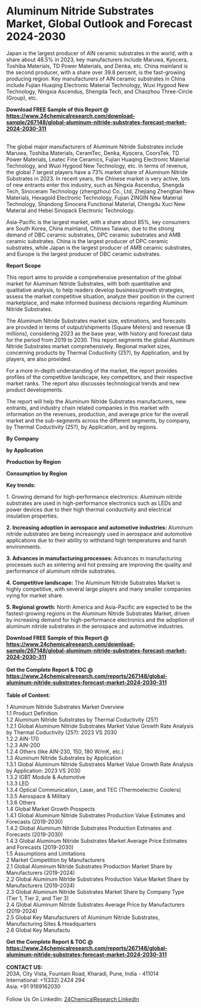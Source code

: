 <h1>Aluminum Nitride Substrates Market, Global Outlook and Forecast 2024-2030</h1><p>
</p><p>
Japan is the largest producer of AlN ceramic substrates in the world, with a share about 48.5% in 2023, key manufacturers include Maruwa, Kyocera, Toshiba Materials, TD Power Materials, and Denka, etc. China mainland is the second producer, with a share over 39.8 percent, is the fast-growing producing region. Key manufacturers of AlN ceramic substrates in China include Fujian Huaqing Electronic Material Technology, Wuxi Hygood New Technology, Ningxia Ascendus, Shengda Tech, and Chaozhou Three-Circle (Group), etc.</p><p>
</p><div><b>Download FREE Sample of this Report @ 
            <a href="https://www.24chemicalresearch.com/download-sample/267148/global-aluminum-nitride-substrates-forecast-market-2024-2030-311">
            https://www.24chemicalresearch.com/download-sample/267148/global-aluminum-nitride-substrates-forecast-market-2024-2030-311</a></b></div><br><p>
The global major manufacturers of Aluminum Nitride Substrates include Maruwa, Toshiba Materials, CeramTec, Denka, Kyocera, CoorsTek, TD Power Materials, Leatec Fine Ceramics, Fujian Huaqing Electronic Material Technology, and Wuxi Hygood New Technology, etc. In terms of revenue, the global 7 largest players have a 73% market share of Aluminum Nitride Substrates in 2023. In recent years, the Chinese market is very active, lots of new entrants enter this industry, such as Ningxia Ascendus, Shengda Tech, Sinoceram Technology (zhengzhou) Co., Ltd, Zhejiang Zhengtian New Materials, Hexagold Electronic Technology, Fujian ZINGIN New Material Technology, Shandong Sinocera Functional Material, Chengdu Xuci New Material and Hebei Sinopack Electronic Technology.</p><p>
</p><p>
Asia-Pacific is the largest market, with a share about 85%, key consumers are South Korea, China mainland, Chinses Taiwan, due to the strong demand of DBC ceramic substrates, DPC ceramic substrates and AMB ceramic substrates. China is the largest producer of DPC ceramic substrates, while Japan is the largest producer of AMB ceramic substrates, and Europe is the largest producer of DBC ceramic substrates.</p><p>
</p><p>
<strong>Report Scope</strong></p><p>
</p><p>
This report aims to provide a comprehensive presentation of the global market for Aluminum Nitride Substrates, with both quantitative and qualitative analysis, to help readers develop business/growth strategies, assess the market competitive situation, analyze their position in the current marketplace, and make informed business decisions regarding Aluminum Nitride Substrates.</p><p>
</p><p>
The Aluminum Nitride Substrates market size, estimations, and forecasts are provided in terms of output/shipments (Square Meters) and revenue ($ millions), considering 2023 as the base year, with history and forecast data for the period from 2019 to 2030. This report segments the global Aluminum Nitride Substrates market comprehensively. Regional market sizes, concerning products by Thermal Coductivity (25?), by Application, and by players, are also provided.</p><p>
</p><p>
For a more in-depth understanding of the market, the report provides profiles of the competitive landscape, key competitors, and their respective market ranks. The report also discusses technological trends and new product developments.</p><p>
</p><p>
The report will help the Aluminum Nitride Substrates manufacturers, new entrants, and industry chain related companies in this market with information on the revenues, production, and average price for the overall market and the sub-segments across the different segments, by company, by Thermal Coductivity (25?), by Application, and by regions.</p><p>
</p><p>
<strong>By Company</strong>
</p><p>
<strong>by Application</strong></p><p>
</p><p>
<strong>Production by Region</strong></p><p>
</p><p>
<strong>Consumption by Region</strong></p><p>
</p><p>
</p><p>
<strong>Key trends:</strong></p><p>
1. Growing demand for high-performance electronics: Aluminum nitride substrates are used in high-performance electronics such as LEDs and power devices due to their high thermal conductivity and electrical insulation properties.</p><p>
<strong>2. Increasing adoption in aerospace and automotive industries: </strong>Aluminum nitride substrates are being increasingly used in aerospace and automotive applications due to their ability to withstand high temperatures and harsh environments.</p><p>
<strong>3. Advances in manufacturing processes: </strong>Advances in manufacturing processes such as sintering and hot pressing are improving the quality and performance of aluminum nitride substrates.</p><p>
<strong>4. Competitive landscape:</strong> The Aluminum Nitride Substrates Market is highly competitive, with several large players and many smaller companies vying for market share.</p><p>
<strong>5. Regional growth:</strong> North America and Asia-Pacific are expected to be the fastest-growing regions in the Aluminum Nitride Substrates Market, driven by increasing demand for high-performance electronics and the adoption of aluminum nitride substrates in the aerospace and automotive industries.</p><div><b>Download FREE Sample of this Report @ 
            <a href="https://www.24chemicalresearch.com/download-sample/267148/global-aluminum-nitride-substrates-forecast-market-2024-2030-311">
            https://www.24chemicalresearch.com/download-sample/267148/global-aluminum-nitride-substrates-forecast-market-2024-2030-311</a></b></div><br><div><b>Get the Complete Report & TOC @ 
            <a href="https://www.24chemicalresearch.com/reports/267148/global-aluminum-nitride-substrates-forecast-market-2024-2030-311">
            https://www.24chemicalresearch.com/reports/267148/global-aluminum-nitride-substrates-forecast-market-2024-2030-311</a></b></div><br>
            <b>Table of Content:</b><p>1 Aluminum Nitride Substrates Market Overview<br />
1.1 Product Definition<br />
1.2 Aluminum Nitride Substrates by Thermal Coductivity (25?)<br />
1.2.1 Global Aluminum Nitride Substrates Market Value Growth Rate Analysis by Thermal Coductivity (25?): 2023 VS 2030<br />
1.2.2 AlN-170<br />
1.2.3 AlN-200<br />
1.2.4 Others (like AlN-230, 150, 180 W/mK, etc.)<br />
1.3 Aluminum Nitride Substrates by Application<br />
1.3.1 Global Aluminum Nitride Substrates Market Value Growth Rate Analysis by Application: 2023 VS 2030<br />
1.3.2 IGBT Module & Automotive<br />
1.3.3 LED<br />
1.3.4 Optical Communication, Laser, and TEC (Thermoelectric Coolers)<br />
1.3.5 Aerospace & Military<br />
1.3.6 Others<br />
1.4 Global Market Growth Prospects<br />
1.4.1 Global Aluminum Nitride Substrates Production Value Estimates and Forecasts (2019-2030)<br />
1.4.2 Global Aluminum Nitride Substrates Production Estimates and Forecasts (2019-2030)<br />
1.4.3 Global Aluminum Nitride Substrates Market Average Price Estimates and Forecasts (2019-2030)<br />
1.5 Assumptions and Limitations<br />
2 Market Competition by Manufacturers<br />
2.1 Global Aluminum Nitride Substrates Production Market Share by Manufacturers (2019-2024)<br />
2.2 Global Aluminum Nitride Substrates Production Value Market Share by Manufacturers (2019-2024)<br />
2.3 Global Aluminum Nitride Substrates Market Share by Company Type (Tier 1, Tier 2, and Tier 3)<br />
2.4 Global Aluminum Nitride Substrates Average Price by Manufacturers (2019-2024)<br />
2.5 Global Key Manufacturers of Aluminum Nitride Substrates, Manufacturing Sites & Headquarters<br />
2.6 Global Key Manufactu</p><div><b>Get the Complete Report & TOC @ 
            <a href="https://www.24chemicalresearch.com/reports/267148/global-aluminum-nitride-substrates-forecast-market-2024-2030-311">
            https://www.24chemicalresearch.com/reports/267148/global-aluminum-nitride-substrates-forecast-market-2024-2030-311</a></b></div><br><b>CONTACT US:</b><br>
            203A, City Vista, Fountain Road, Kharadi, Pune, India - 411014<br>
            International: +1(332) 2424 294<br>
            Asia: +91 9169162030 <br><br>
            Follow Us On LinkedIn: <a href="https://www.linkedin.com/company/24chemicalresearch/">24ChemicalResearch LinkedIn</a>